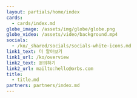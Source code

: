 ```yaml
---
layout: partials/home/index
cards:
  - cards/index.md
globe_image: /assets/img/globe/globe.png
globe_video: /assets/video/background.mp4
socials:
  - /ko/_shared/socials/socials-white-icons.md
link1_text: 더 알아보기
link1_url: /ko/overview
link2_text: 문의하기
link2_url: mailto:hello@orbs.com
title:
  - title.md
partners: partners/index.md
---
```

